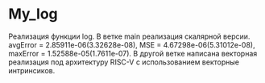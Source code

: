 # My_log
Реализация функции log. В ветке main реализация скалярной версии.  avgError = 2.85911e-06(3.32628e-08), MSE = 4.67298e-06(5.31012e-08), maxError = 1.52588e-05(1.7611e-07).
В другой ветке написана векторная реализация под архитектуру RISC-V с использованием векторные интринсиков.

